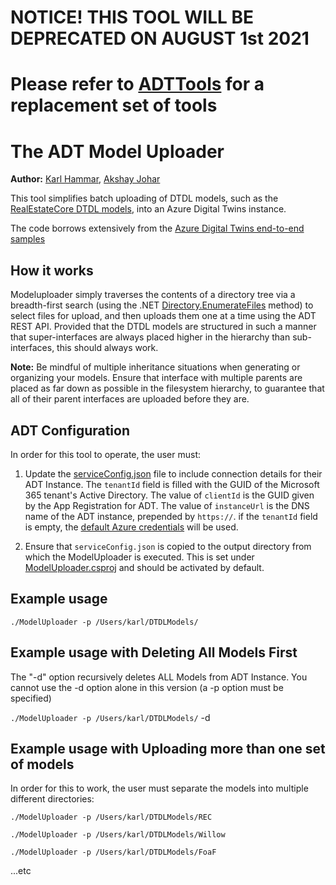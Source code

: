# NOTICE! THIS TOOL WILL BE DEPRECATED ON AUGUST 1st 2021
# Please refer to [ADTTools](https://github.com/Azure/opendigitaltwins-tools/tree/master/ADTTools) for a replacement set of tools


# The ADT Model Uploader

**Author:** [Karl Hammar](https://karlhammar.com), [Akshay Johar](https://github.com/Azure/opendigitaltwins-building-tools/commits?author=akshayj-MSFT)

This tool simplifies batch uploading of DTDL models, such as the [RealEstateCore DTDL models](https://github.com/Azure/opendigitaltwins-building), into an Azure Digital Twins instance.

The code borrows extensively from the [Azure Digital Twins end-to-end samples](https://docs.microsoft.com/sv-se/samples/azure-samples/digital-twins-samples/digital-twins-samples/)

## How it works

Modeluploader simply traverses the contents of a directory tree via a breadth-first search (using the .NET [Directory.EnumerateFiles](https://docs.microsoft.com/en-us/dotnet/api/system.io.directory.enumeratefiles?view=netcore-3.1) method) to select files for upload, and then uploads them one at a time using the ADT REST API. Provided that the DTDL models are structured in such a manner that super-interfaces are always placed higher in the hierarchy than sub-interfaces, this should always work. 

**Note:** Be mindful of multiple inheritance situations when generating or organizing your models. Ensure that interface with multiple parents are placed as far down as possible in the filesystem hierarchy, to guarantee that all of their parent interfaces are uploaded before they are.

## ADT Configuration

In order for this tool to operate, the user must:

1. Update the [serviceConfig.json](serviceConfig.json) file to include connection details for their ADT Instance. The `tenantId` field is filled with the GUID of the Microsoft 365 tenant's Active Directory. The value of `clientId` is the GUID given by the App Registration for ADT. The value of `instanceUrl` is the DNS name of the ADT instance, prepended by `https://`. if the `tenantId` field is empty, the [default Azure credentials](https://docs.microsoft.com/en-us/dotnet/api/overview/azure/identity-readme) will be used.

2. Ensure that `serviceConfig.json` is copied to the output directory from which the ModelUploader is executed. This is set under [ModelUploader.csproj](ModelUploader.csproj) and should be activated by default.

## Example usage

`./ModelUploader -p /Users/karl/DTDLModels/`

## Example usage with Deleting All Models First

The "-d" option recursively deletes ALL Models from ADT Instance. You cannot use the -d option alone in this version (a -p option must be specified)

`./ModelUploader -p /Users/karl/DTDLModels/` -d

## Example usage with Uploading more than one set of models

In order for this to work, the user must separate the models  into multiple different directories:

`./ModelUploader -p /Users/karl/DTDLModels/REC`

`./ModelUploader -p /Users/karl/DTDLModels/Willow` 

`./ModelUploader -p /Users/karl/DTDLModels/FoaF` 

...etc
